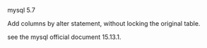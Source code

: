 mysql 5.7

Add columns by alter statement, without locking the original table. 

see the mysql official document 15.13.1.